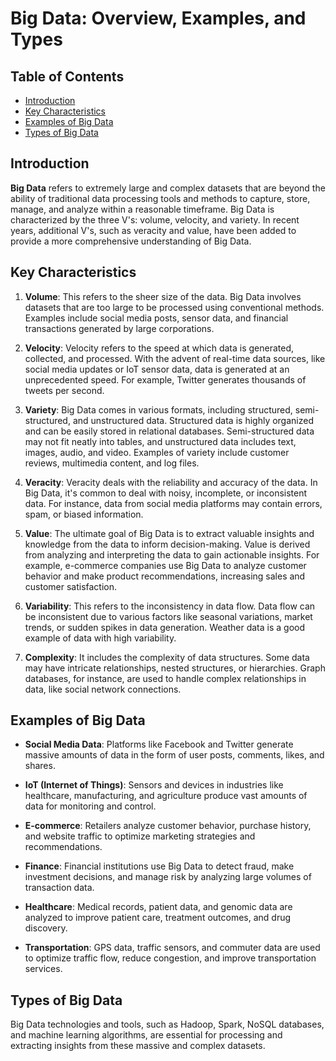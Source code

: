 # Big Data: Overview, Examples, and Types

## Table of Contents

- [Introduction](#introduction)
- [Key Characteristics](#key-characteristics)
- [Examples of Big Data](#examples-of-big-data)
- [Types of Big Data](#types-of-big-data)

## Introduction

**Big Data** refers to extremely large and complex datasets that are beyond the ability of traditional data processing tools and methods to capture, store, manage, and analyze within a reasonable timeframe. Big Data is characterized by the three V's: volume, velocity, and variety. In recent years, additional V's, such as veracity and value, have been added to provide a more comprehensive understanding of Big Data.

## Key Characteristics

1. **Volume**: This refers to the sheer size of the data. Big Data involves datasets that are too large to be processed using conventional methods. Examples include social media posts, sensor data, and financial transactions generated by large corporations.

2. **Velocity**: Velocity refers to the speed at which data is generated, collected, and processed. With the advent of real-time data sources, like social media updates or IoT sensor data, data is generated at an unprecedented speed. For example, Twitter generates thousands of tweets per second.

3. **Variety**: Big Data comes in various formats, including structured, semi-structured, and unstructured data. Structured data is highly organized and can be easily stored in relational databases. Semi-structured data may not fit neatly into tables, and unstructured data includes text, images, audio, and video. Examples of variety include customer reviews, multimedia content, and log files.

4. **Veracity**: Veracity deals with the reliability and accuracy of the data. In Big Data, it's common to deal with noisy, incomplete, or inconsistent data. For instance, data from social media platforms may contain errors, spam, or biased information.

5. **Value**: The ultimate goal of Big Data is to extract valuable insights and knowledge from the data to inform decision-making. Value is derived from analyzing and interpreting the data to gain actionable insights. For example, e-commerce companies use Big Data to analyze customer behavior and make product recommendations, increasing sales and customer satisfaction.

6. **Variability**: This refers to the inconsistency in data flow. Data flow can be inconsistent due to various factors like seasonal variations, market trends, or sudden spikes in data generation. Weather data is a good example of data with high variability.

7. **Complexity**: It includes the complexity of data structures. Some data may have intricate relationships, nested structures, or hierarchies. Graph databases, for instance, are used to handle complex relationships in data, like social network connections.

## Examples of Big Data

- **Social Media Data**: Platforms like Facebook and Twitter generate massive amounts of data in the form of user posts, comments, likes, and shares.

- **IoT (Internet of Things)**: Sensors and devices in industries like healthcare, manufacturing, and agriculture produce vast amounts of data for monitoring and control.

- **E-commerce**: Retailers analyze customer behavior, purchase history, and website traffic to optimize marketing strategies and recommendations.

- **Finance**: Financial institutions use Big Data to detect fraud, make investment decisions, and manage risk by analyzing large volumes of transaction data.

- **Healthcare**: Medical records, patient data, and genomic data are analyzed to improve patient care, treatment outcomes, and drug discovery.

- **Transportation**: GPS data, traffic sensors, and commuter data are used to optimize traffic flow, reduce congestion, and improve transportation services.

## Types of Big Data

Big Data technologies and tools, such as Hadoop, Spark, NoSQL databases, and machine learning algorithms, are essential for processing and extracting insights from these massive and complex datasets.

